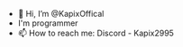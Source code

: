 - 👋 Hi, I’m @KapixOffical
- I'm programmer
- 📫 How to reach me:
Discord - Kapix2995


<!---
KapixOffical/KapixOffical is a ✨ special ✨ repository because its `README.md` (this file) appears on your GitHub profile.
You can click the Preview link to take a look at your changes.
--->

